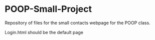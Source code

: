 # POOP-Small-Project
Repository of files for the small contacts webpage for the POOP class.

Login.html should be the default page

